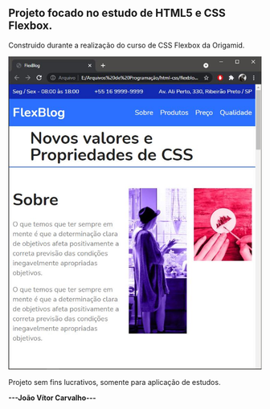 <h2>Projeto focado no estudo de  HTML5 e CSS Flexbox. </h2>


<p>Construido durante a realização do curso de CSS Flexbox da Origamid.</p>

<img src="img/flexblog.jpg"></img>

<p>Projeto sem fins lucrativos, somente para aplicação de estudos.</p>

<strong>---João Vítor Carvalho---</strong>